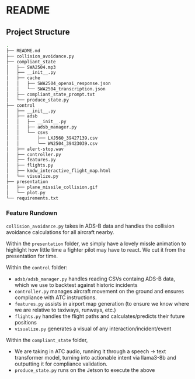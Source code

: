 # README

## Project Structure
```bash
.
├── README.md
├── collision_avoidance.py
├── compliant_state
│   ├── SWA2504.mp3
│   ├── __init__.py
│   ├── cache
│   │   ├── SWA2504_openai_response.json
│   │   └── SWA2504_transcription.json
│   ├── compliant_state_prompt.txt
│   └── produce_state.py
├── control
│   ├── __init__.py
│   ├── adsb
│   │   ├── __init__.py
│   │   ├── adsb_manager.py
│   │   └── csvs
│   │       ├── LXJ560_39427139.csv
│   │       └── WN2504_39423039.csv
│   ├── alert-stop.wav
│   ├── controller.py
│   ├── features.py
│   ├── flights.py
│   ├── kmdw_interactive_flight_map.html
│   └── visualize.py
├── presentation
│   ├── plane_missile_collision.gif
│   └── plot.py
└── requirements.txt
```

### Feature Rundown
`collision_avoidance.py` takes in ADS-B data and handles the collision avoidance calculations for all aircraft nearby.

Within the `presentation` folder, we simply have a lovely missle animation to highlight how little time a fighter pilot may have to react.
We cut it from the presentation for time.

Within the `control` folder:
- `adsb/adsb_manager.py` handles reading CSVs containg ADS-B data, which we use to backtest against historic incidents
- `controller.py` manages aircraft movement on the ground and ensures compliance with ATC instructions.
- `features.py` assists in airport map generation (to ensure we know where we are relative to taxiways, runways, etc.)
- `flights.py` handles the flight paths and calculates/predicts their future positions
- `visualize.py` generates a visual of any interaction/incident/event

Within the `compliant_state` folder,
- We are taking in ATC audio, running it through a speech -> text transformer model, turning into actionable intent via llama3-8b and outputting it for compliance validation.
- `produce_state.py` runs on the Jetson to execute the above

